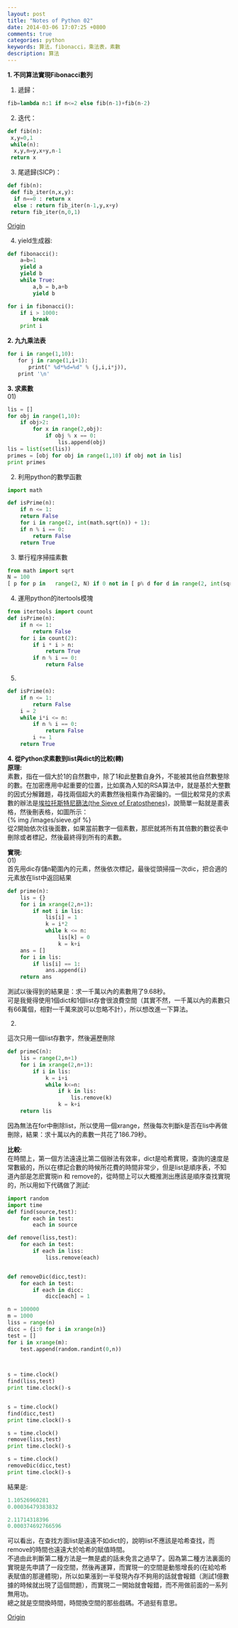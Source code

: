 ```yaml
---
layout: post
title: "Notes of Python 02"
date: 2014-03-06 17:07:25 +0800
comments: true
categories: python
keywords: 算法，fibonacci，乘法表，素數
description: 算法
---
```

**1. 不同算法實現Fibonacci數列**  
1) 遞歸：  
``` python
fib=lambda n:1 if n<=2 else fib(n-1)+fib(n-2)
```  
2) 迭代：  
``` python
def fib(n):
 x,y=0,1
 while(n):
  x,y,n=y,x+y,n-1
 return x
```  
3) 尾遞歸(SICP)：  
``` python
def fib(n):
 def fib_iter(n,x,y):
  if n==0 : return x
  else : return fib_iter(n-1,y,x+y)
 return fib_iter(n,0,1)
```  
[Origin](http://www.cnblogs.com/figure9/archive/2010/08/30/1812927.html)<!--more-->  
  
4) yield生成器:  
``` python
def fibonacci():
    a=b=1
    yield a
    yield b
    while True:
        a,b = b,a+b
        yield b

for i in fibonacci():
    if i > 1000:
        break
    print i
```  
  
**2. 九九乘法表**  
``` python
for i in range(1,10):
　　for j in range(1,i+1):
　　　　print(" %d*%d=%d" % (j,i,i*j)),
　　print '\n'
```  
  
**3. 求素數**  
01)  
``` python
lis = []
for obj in range(1,10):
    if obj>2:
        for x in range(2,obj):
            if obj % x == 0:
                lis.append(obj)
lis = list(set(lis))
primes = [obj for obj in range(1,10) if obj not in lis]
print primes
```  
02)  利用python的數學函數  
``` python
import math  

def isPrime(n):  
    if n <= 1:  
    return False 
    for i in range(2, int(math.sqrt(n)) + 1):  
    if n % i == 0:  
        return False 
    return True 
```  

03) 單行程序掃描素數  
``` python
from math import sqrt  
N = 100 
[ p for p in   range(2, N) if 0 not in [ p% d for d in range(2, int(sqrt(p))+1)] ]  
```   
04) 運用python的itertools模塊  
``` python
from itertools import count  
def isPrime(n):  
    if n <= 1:  
        return False 
    for i in count(2):  
        if i * i > n:  
            return True 
        if n % i == 0:  
            return False
```  
05)  
``` python
def isPrime(n):  
    if n <= 1:  
        return False 
    i = 2 
    while i*i <= n:  
        if n % i == 0:  
            return False 
        i += 1 
    return True 
```
  
**4. 從Python求素數到list與dict的比較(轉)**  
**原理:**  
素數，指在一個大於1的自然數中，除了1和此整數自身外，不能被其他自然數整除的數。在加密應用中起重要的位置，比如廣為人知的RSA算法中，就是基於大整數的因式分解難題，尋找兩個超大的素數然後相乘作為密鑰的。一個比較常見的求素數的辦法是[埃拉托斯特尼篩法(the Sieve of Eratosthenes)](http://zh.wikipedia.org/wiki/%E5%9F%83%E6%8B%89%E6%89%98%E6%96%AF%E7%89%B9%E5%B0%BC%E7%AD%9B%E6%B3%95)，說簡單一點就是畫表格，然後刪表格，如圖所示：  
{% img /images/sieve.gif %}  
從2開始依次往後面數，如果當前數字一個素數，那麽就將所有其倍數的數從表中刪除或者標記，然後最終得到所有的素數。  
  
**實現:**  
01)  
首先用dic存儲n範圍內的元素，然後依次標記，最後從頭掃描一次dic，把合適的元素放在list中返回結果  
``` python
def prime(n):
    lis = {}
    for i in xrange(2,n+1):     
        if not i in lis:
            lis[i] = 1
            k = i*2
            while k <= n:
                lis[k] = 0
                k = k+i
    ans = []    
    for i in lis:
        if lis[i] == 1:
            ans.append(i)
    return ans
```  
測試以後得到的結果是：求一千萬以內的素數用了9.68秒。  
可是我覺得使用1個dict和1個list存會很浪費空間（其實不然，一千萬以內的素數只有66萬個，相對一千萬來說可以忽略不計），所以想改進一下算法。  

02)  
這次只用一個list存數字，然後遍歷刪除
``` python
def primeC(n):
    lis = range(2,n+1)
    for i in xrange(2,n+1):
        if i in lis:
            k = i+i
            while k<=n:
                if k in lis:
                    lis.remove(k)
                k = k+i
    return lis
```  
因為無法在for中刪除list，所以使用一個xrange，然後每次判斷k是否在lis中再做刪除，結果：求十萬以內的素數一共花了186.79秒。  
  
**比較:**  
在時間上，第一個方法遠遠比第二個辦法有效率，dict是哈希實現，查詢的速度是常數級的，所以在標記合數的時候所花費的時間非常少，但是list是順序表，不知道內部是怎麽實現in 和 remove的，從時間上可以大概推測出應該是順序查找實現的，所以用如下代碼做了測試:  
``` python
import random
import time
def find(source,test):
    for each in test:
        each in source

def remove(liss,test):
    for each in test:
        if each in liss:
            liss.remove(each)


def removeDic(dicc,test):
    for each in test:
        if each in dicc:
            dicc[each] = 1

n = 100000
m = 1000
liss = range(n)
dicc = {i:0 for i in xrange(n)}
test = []
for i in xrange(m):
    test.append(random.randint(0,n))
    


s = time.clock()
find(liss,test)
print time.clock()-s


s = time.clock()
find(dicc,test)
print time.clock()-s

s = time.clock()
remove(liss,test)
print time.clock()-s

s = time.clock()
removeDic(dicc,test)
print time.clock()-s
```  
結果是:  
``` python
1.10526960281
0.00036479383832

2.11714318396
0.000374692766596
```  
可以看出，在查找方面list是遠遠不如dict的，說明list不應該是哈希查找，而remove的時間也遠遠大於哈希的賦值時間。  
不過由此判斷第二種方法是一無是處的話未免言之過早了。因為第二種方法裏面的實現是先申請了一段空間，然後再運算，而實現一的空間是動態增長的(在給哈希表賦值的那邊體現)，所以如果漲到一半發現內存不夠用的話就會報錯（測試1億數據的時候就出現了這個問題），而實現二一開始就會報錯，而不用做前面的一系列無用功。  
總之就是空間換時間，時間換空間的那些戲碼。不過挺有意思。  
  
[Origin](http://www.cnblogs.com/liga/archive/2012/08/31/2665811.html)